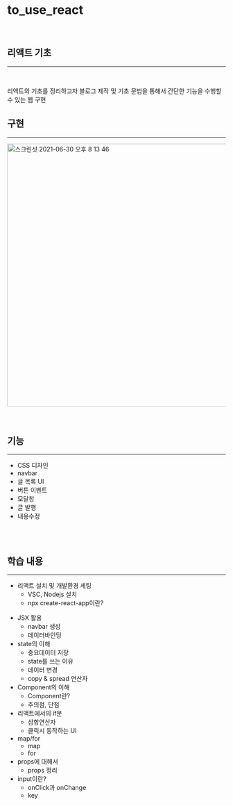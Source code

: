 # **to_use_react**

<br>

## **리액트 기초**

---

<br>

리액트의 기초를 정리하고자 블로그 제작 및 기초 문법을 통해서 간단한 기능을 수행할 수 있는 웹 구현

## **구현**

---

<img width="605" alt="스크린샷 2021-06-30 오후 8 13 46" src="https://user-images.githubusercontent.com/70190106/123951591-ea7e1d00-d9df-11eb-958f-2ba831d89c83.png">

<br>
<br>
<br>

## 기능

---

- CSS 디자인
- navbar
- 글 목록 UI
- 버튼 이벤트
- 모달창
- 글 발행
- 내용수정

<br>

<br>

## 학습 내용

---

- 리액트 설치 및 개발환경 세팅
  - VSC, Nodejs 설치
  - npx create-react-app이란?

* JSX 활용
  - navbar 생성
  - 데이터바인딩
* state의 이해
  - 중요데이터 저장
  - state를 쓰는 이유
  - 데이터 변경
  - copy & spread 연산자
* Component의 이해
  - Component란?
  - 주의점, 단점
* 리액트에서의 if문
  - 삼항연산자
  - 클릭시 동작하는 UI
* map/for
  - map
  - for
* props에 대해서
  - props 정리
* input이란?
  - onClick과 onChange
  - key
